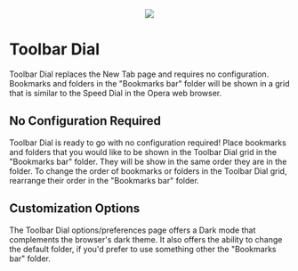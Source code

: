 <div style="text-align:center"><img src ="https://github.com/lucaseverett/toolbar-dial-chrome/blob/master/DefaultDark.png" /></div>

# Toolbar Dial

Toolbar Dial replaces the New Tab page and requires no configuration. Bookmarks and folders in the "Bookmarks bar" folder will be shown in a grid that is similar to the Speed Dial in the Opera web browser.

## No Configuration Required

Toolbar Dial is ready to go with no configuration required! Place bookmarks and folders that you would like to be shown in the Toolbar Dial grid in the "Bookmarks bar" folder. They will be show in the same order they are in the folder. To change the order of bookmarks or folders in the Toolbar Dial grid, rearrange their order in the "Bookmarks bar" folder.

## Customization Options

The Toolbar Dial options/preferences page offers a Dark mode that complements the browser's dark theme. It also offers the ability to change the default folder, if you'd prefer to use something other the "Bookmarks bar" folder.
